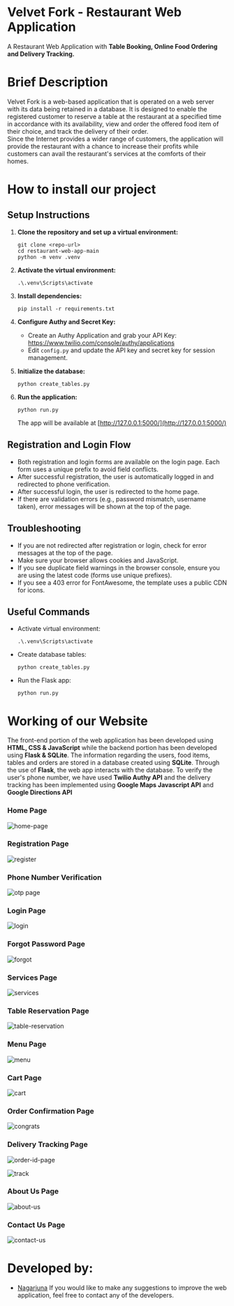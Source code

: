 # Velvet Fork - Restaurant Web Application
A Restaurant Web Application with **Table Booking, Online Food Ordering and Delivery Tracking.**<br/>

# Brief Description
Velvet Fork is a web-based application that is operated on a web server with its data being retained in a database. It is designed to enable the registered customer to reserve a table at the restaurant at a specified time in accordance with its availability, view and order the offered food item of their choice, and track the delivery of their order. <br/>
Since the Internet provides a wider range of customers, the application will provide the restaurant with a chance to increase their profits while customers can avail the restaurant's services at the comforts of their homes.

# How to install our project <br/>


## Setup Instructions

1. **Clone the repository and set up a virtual environment:**
   ```
   git clone <repo-url>
   cd restaurant-web-app-main
   python -m venv .venv
   ```

2. **Activate the virtual environment:**
   ```
   .\.venv\Scripts\activate
   ```

3. **Install dependencies:**
   ```
   pip install -r requirements.txt
   ```

4. **Configure Authy and Secret Key:**
   - Create an Authy Application and grab your API Key: https://www.twilio.com/console/authy/applications
   - Edit `config.py` and update the API key and secret key for session management.

5. **Initialize the database:**
   ```
   python create_tables.py
   ```

6. **Run the application:**
   ```
   python run.py
   ```
   The app will be available at [http://127.0.0.1:5000/](http://127.0.0.1:5000/)

## Registration and Login Flow

- Both registration and login forms are available on the login page. Each form uses a unique prefix to avoid field conflicts.
- After successful registration, the user is automatically logged in and redirected to phone verification.
- After successful login, the user is redirected to the home page.
- If there are validation errors (e.g., password mismatch, username taken), error messages will be shown at the top of the page.

## Troubleshooting

- If you are not redirected after registration or login, check for error messages at the top of the page.
- Make sure your browser allows cookies and JavaScript.
- If you see duplicate field warnings in the browser console, ensure you are using the latest code (forms use unique prefixes).
- If you see a 403 error for FontAwesome, the template uses a public CDN for icons.

## Useful Commands

- Activate virtual environment:
  ```
  .\.venv\Scripts\activate
  ```
- Create database tables:
  ```
  python create_tables.py
  ```
- Run the Flask app:
  ```
  python run.py
  ```

# Working of our Website 
The front-end portion of the web application has been developed using **HTML, CSS & JavaScript** while the backend portion has been developed using **Flask & SQLite**. The information regarding the users, food items, tables and orders are stored in a database created using **SQLite**. Through the use of **Flask**, the web app interacts with the database. To verify the user's phone number, we have used **Twilio Authy API** and the delivery tracking has been implemented using **Google Maps Javascript API** and **Google Directions API**

### Home Page
![home-page](https://user-images.githubusercontent.com/92647313/143268173-ff82236a-d49e-4ed1-85df-cb132b1be61f.png)

### Registration Page
![register](https://user-images.githubusercontent.com/92647313/143269562-8892a106-5d79-435d-8443-d0033de8d29d.png)

### Phone Number Verification
![otp page](https://user-images.githubusercontent.com/92647313/145669345-1664b46a-d8d8-4862-ae2e-65f2638bbc14.png)

### Login Page
![login](https://user-images.githubusercontent.com/92647313/143269879-8703fd51-d4f1-47ef-a82d-04ab302b3d00.png)

### Forgot Password Page
![forgot](https://user-images.githubusercontent.com/92647313/143270045-95554ba4-dcc2-4d69-8a96-bedd0872ff0a.png)

### Services Page
![services](https://user-images.githubusercontent.com/92647313/143269862-a9794ea5-e50d-4a6b-bfef-397fb30ac60f.png)

### Table Reservation Page
![table-reservation](https://user-images.githubusercontent.com/92647313/143269836-4c35eb47-ae86-41d9-90f1-6ea1b42ce566.png)

### Menu Page
![menu](https://user-images.githubusercontent.com/92647313/143270255-39b2aa04-6469-4fe2-a009-7361a1ee66f7.png)

### Cart Page
![cart](https://user-images.githubusercontent.com/92647313/143269901-21b84d5e-81d3-4ed8-a6be-42692c0ccc58.png)

### Order Confirmation Page
![congrats](https://user-images.githubusercontent.com/92647313/143270441-cb669f88-6d49-4f95-8540-5e5d7d1444f9.png)

### Delivery Tracking Page
![order-id-page](https://user-images.githubusercontent.com/92647313/143269971-bcb3e338-63f9-4440-9dbe-828314a88a0e.png)

![track](https://user-images.githubusercontent.com/92647313/143269928-a232bfc6-8307-4ae9-9aa7-f7e97575199d.png)

### About Us Page
![about-us](https://user-images.githubusercontent.com/92647313/143269712-70a96ef3-38d8-46f9-b361-8eb2e07a8c94.png)

### Contact Us Page
![contact-us](https://user-images.githubusercontent.com/92647313/143270006-6e1ab438-d112-44a0-be1e-a55a857a7dac.png)

# Developed by: <br/>
- [Nagarjuna](https://github.com/NAGARJUNA944/Restaurant-Application)
If you would like to make any suggestions to improve the web application, feel free to contact any of the developers.
